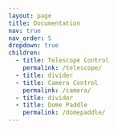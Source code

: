 ```yaml
---
layout: page
title: Documentation
nav: true
nav_order: 5
dropdown: true
children:
  - title: Telescope Control
    permalink: /telescope/
  - title: divider
  - title: Camera Control
    permalink: /camera/
  - title: divider
  - title: Dome Paddle
    permalink: /domepaddle/
---
```

